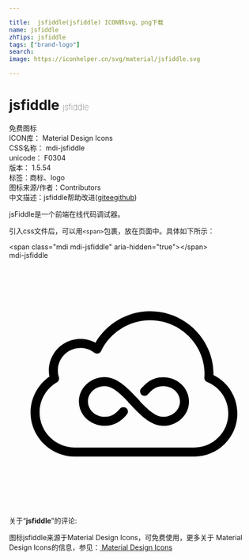 ```yaml
---

title:  jsfiddle(jsfiddle) ICON转svg、png下载
name: jsfiddle
zhTips: jsfiddle
tags: ["brand-logo"]
search: 
image: https://iconhelper.cn/svg/material/jsfiddle.svg

---
```


# jsfiddle  <small style="font-size: 60%;font-weight: 100">jsfiddle</small>


<div class="detail-page">
<p>
<span><span class="badge-success badge">免费图标</span> </span>
<br/>
<span>
ICON库：
<span class="badge-secondary badge">Material Design Icons</span> 
</span>
<br/>
<span>
CSS名称：
<span class="badge-secondary badge">mdi-jsfiddle</span> 
</span>
<br/>
<span>
unicode：
<span class="badge-secondary badge">F0304</span> 
<copy-btn content='F0304' btn-title=""></copy-btn>
<copy-btn :content='String.fromCodePoint(parseInt("F0304", 16))' btn-title="复制U"></copy-btn>
</span>
<br/>
<span>
版本：
<span class="badge-secondary badge">1.5.54</span> 
</span><br/><span>标签：<span class="badge-light badge"><router-link to="/tags/brand-logo.html">商标、logo</router-link></span></span>
<br/>
<span>图标来源/作者：<span class="badge-light badge">Contributors</span></span> 
<br/>
<span class="zh-detail">中文描述：<span class="badge-primary badge">jsfiddle</span><span class="help-link"><span>帮助改进</span>(<a href="https://gitee.com/liuwave/icon-helper/edit/master/json/material/jsfiddle.json" target="_blank" rel="noopener noreferrer">gitee</a><a href="https://github.com/liuwave/icon-helper/edit/master/json/material/jsfiddle.json" target="_blank" rel="noopener noreferrer">github</a></span>)</span><br/>
</p>
</div><div class="description description alert alert-light">jsFiddle是一个前端在线代码调试器。</div>
<div class="alert alert-dark">
  <i class="mdi mdi-jsfiddle mdi-48px"></i>
  <i class="mdi mdi-jsfiddle mdi-36px"></i>
  <i class="mdi mdi-jsfiddle mdi-24px"></i>
  <i class="mdi mdi-jsfiddle mdi-18px"></i>
</div>
<div>
  <p>引入css文件后，可以用<code>&lt;span&gt;</code>包裹，放在页面中。具体如下所示：    
  </p>
  <div class="alert alert-primary" style="font-size: 14px">
    &lt;span class="mdi mdi-jsfiddle" aria-hidden="true"&gt;&lt;/span&gt;
    <copy-btn content='<span class="mdi mdi-jsfiddle" aria-hidden="true"></span>'></copy-btn>
  </div>
  <div class="alert alert-secondary">
    <i class="mdi mdi-jsfiddle"
    style="font-size: 24px"
    aria-hidden="true"></i> mdi-jsfiddle
    <copy-btn content="mdi-jsfiddle" btn-title="复制图标名称"></copy-btn>
  </div>
</div>
<div id="svg" class="svg-wrap">
<svg xmlns="http://www.w3.org/2000/svg" viewBox="0 0 24 24"><path d="M17.34 13.7C17.34 15 16.23 16.04 14.86 16.04C13.65 16.04 12.64 15 11.75 14.04L11.5 13.79C11.5 13.76 11.47 13.73 11.45 13.7C10.74 12.96 9.96 12.22 9.21 12.22C8.32 12.22 7.6 12.88 7.6 13.69C7.6 14.5 8.32 15.17 9.21 15.17C9.97 15.17 10.35 14.75 10.63 14.45L10.7 14.37C10.86 14.2 11.14 14.19 11.31 14.35C11.5 14.5 11.5 14.79 11.33 14.96L11.27 15.03C10.94 15.38 10.35 16.03 9.21 16.03C7.84 16.03 6.73 15 6.73 13.69C6.73 12.4 7.84 11.35 9.21 11.35C10.42 11.35 11.43 12.41 12.32 13.35L12.56 13.6C12.58 13.63 12.6 13.66 12.62 13.69C13.33 14.43 14.11 15.17 14.86 15.17C15.75 15.17 16.47 14.5 16.47 13.69C16.47 12.88 15.75 12.22 14.86 12.22C14.11 12.22 13.72 12.64 13.44 12.94L13.37 13C13.21 13.19 12.94 13.2 12.76 13.04C12.59 12.87 12.58 12.6 12.74 12.42L12.81 12.36C13.13 12 13.73 11.36 14.86 11.36C16.23 11.36 17.34 12.4 17.34 13.7M22 14.85C22 15.96 21.57 17 20.78 17.79C20 18.57 18.95 19 17.84 19H6.28C3.96 18.96 2.07 17.06 2.07 14.75C2.07 13.37 2.76 12.07 3.89 11.28C3.85 11.09 3.83 10.9 3.83 10.7C3.83 9.03 5.2 7.67 6.88 7.67C7.39 7.67 7.88 7.79 8.32 8.03C9.41 6.17 11.43 5 13.6 5C16.97 5 19.7 7.72 19.7 11.07L19.7 11.14C21.11 11.84 22 13.27 22 14.85M21.13 14.85C21.13 13.5 20.33 12.32 19.09 11.81C18.92 11.74 18.81 11.57 18.82 11.38L18.83 11.29C18.83 11.22 18.84 11.14 18.84 11.07C18.84 8.2 16.5 5.87 13.6 5.87C11.6 5.87 9.74 7.03 8.87 8.83C8.82 8.95 8.71 9.04 8.58 9.07C8.46 9.1 8.32 9.07 8.22 9C7.83 8.69 7.37 8.53 6.88 8.53C5.68 8.53 4.7 9.5 4.7 10.7C4.7 10.92 4.73 11.14 4.8 11.34C4.86 11.54 4.78 11.75 4.61 11.85C3.56 12.47 2.94 13.55 2.94 14.75C2.94 16.59 4.44 18.1 6.29 18.13H17.83C18.72 18.13 19.54 17.79 20.16 17.17C20.79 16.55 21.13 15.73 21.13 14.85Z" /></svg>
</div>
<detail full-name='mdi-jsfiddle'></detail>
<div class="icon-detail__container">
<p>关于“<b>jsfiddle</b>”的评论:</p>
</div>
<Vssue title="关于“jsfiddle”的评论" />    
<div><p>图标jsfiddle来源于Material Design Icons，可免费使用，更多关于 Material Design Icons的信息，参见：<a target="_blank" href="https://iconhelper.cn/material.html"> Material Design Icons</a>
</p></div>
